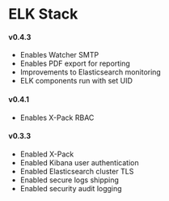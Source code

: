 # ELK Stack
#### v0.4.3

* Enables Watcher SMTP
* Enables PDF export for reporting
* Improvements to Elasticsearch monitoring
* ELK components run with set UID

#### v0.4.1

* Enables X-Pack RBAC

#### v0.3.3

* Enabled X-Pack
* Enabled Kibana user authentication
* Enabled Elasticsearch cluster TLS
* Enabled secure logs shipping
* Enabled security audit logging
